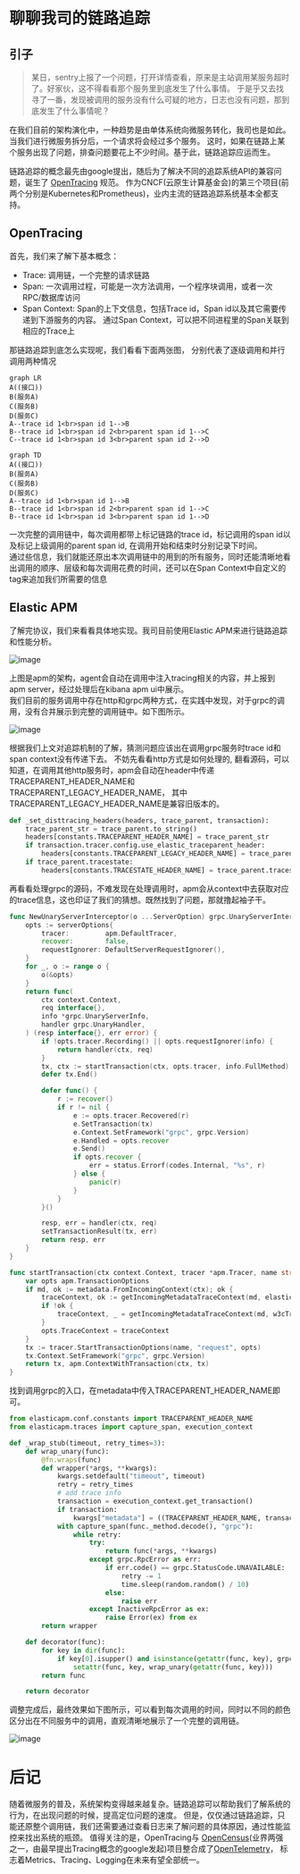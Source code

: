 # 聊聊我司的链路追踪

## 引子

> 某日，sentry上报了一个问题，打开详情查看，原来是主站调用某服务超时了。好家伙，这不得看看那个服务里到底发生了什么事情。
于是乎又去找寻了一番，发现被调用的服务没有什么可疑的地方，日志也没有问题，那到底发生了什么事情呢？

在我们目前的架构演化中，一种趋势是由单体系统向微服务转化，我司也是如此。当我们进行微服务拆分后，一个请求将会经过多个服务。
这时，如果在链路上某个服务出现了问题，排查问题要花上不少时间。基于此，链路追踪应运而生。

链路追踪的概念最先由google提出，随后为了解决不同的追踪系统API的兼容问题，诞生了 [OpenTracing](https://github.com/opentracing/specification) 规范。
作为CNCF(云原生计算基金会)的第三个项目(前两个分别是Kubernetes和Prometheus)，业内主流的链路追踪系统基本全都支持。

## OpenTracing
首先，我们来了解下基本概念：
- Trace: 调用链，一个完整的请求链路
- Span: 一次调用过程，可能是一次方法调用，一个程序块调用，或者一次RPC/数据库访问
- Span Context: Span的上下文信息，包括Trace id，Span id以及其它需要传递到下游服务的内容。
通过Span Context，可以把不同进程里的Span关联到相应的Trace上

那链路追踪到底怎么实现呢，我们看看下面两张图， 分别代表了逐级调用和并行调用两种情况

```mermaid
graph LR
A((接口))
B(服务A)
C(服务B)
D(服务C)
A--trace id 1<br>span id 1-->B
B--trace id 1<br>span id 2<br>parent span id 1-->C
C--trace id 1<br>span id 3<br>parent span id 2-->D
```

```mermaid
graph TD
A((接口))
B(服务A)
C(服务B)
D(服务C)
A--trace id 1<br>span id 1-->B
B--trace id 1<br>span id 2<br>parent span id 1-->C
B--trace id 1<br>span id 3<br>parent span id 1-->D
```
一次完整的调用链中，每次调用都带上标记链路的trace id，标记调用的span id以及标记上级调用的parent span id, 在调用开始和结束时分别记录下时间。  
通过些信息，我们就能还原出本次调用链中的用到的所有服务，同时还能清晰地看出调用的顺序、层级和每次调用花费的时间，还可以在Span Context中自定义的tag来追加我们所需要的信息

## Elastic APM
了解完协议，我们来看看具体地实现。我司目前使用Elastic APM来进行链路追踪和性能分析。

![image](https://oscimg.oschina.net/oscnet/up-f48518623bdb0194d8ff08020880142510e.png)

上图是apm的架构，agent会自动在调用中注入tracing相关的内容，并上报到apm server，经过处理后在kibana apm ui中展示。  
我们目前的服务调用中存在http和grpc两种方式，在实践中发现，对于grpc的调用，没有合并展示到完整的调用链中。如下图所示。

![image](https://r.kezaihui.com/client/2021-05-21/WeChat98c9d2953e632e6dd0220a5ce04a3369.png)

根据我们上文对追踪机制的了解，猜测问题应该出在调用grpc服务时trace id和span context没有传递下去。
不妨先看看http方式是如何处理的, 翻看源码，可以知道，在调用其他http服务时，apm会自动在header中传递TRACEPARENT_HEADER_NAME和TRACEPARENT_LEGACY_HEADER_NAME，
其中TRACEPARENT_LEGACY_HEADER_NAME是兼容旧版本的。

```python
def _set_disttracing_headers(headers, trace_parent, transaction):
    trace_parent_str = trace_parent.to_string()
    headers[constants.TRACEPARENT_HEADER_NAME] = trace_parent_str
    if transaction.tracer.config.use_elastic_traceparent_header:
        headers[constants.TRACEPARENT_LEGACY_HEADER_NAME] = trace_parent_str
    if trace_parent.tracestate:
        headers[constants.TRACESTATE_HEADER_NAME] = trace_parent.tracestate
```

再看看处理grpc的源码，不难发现在处理调用时，apm会从context中去获取对应的trace信息，这也印证了我们的猜想。既然找到了问题，那就撸起袖子干。

```go
func NewUnaryServerInterceptor(o ...ServerOption) grpc.UnaryServerInterceptor {
	opts := serverOptions{
		tracer:         apm.DefaultTracer,
		recover:        false,
		requestIgnorer: DefaultServerRequestIgnorer(),
	}
	for _, o := range o {
		o(&opts)
	}
	return func(
		ctx context.Context,
		req interface{},
		info *grpc.UnaryServerInfo,
		handler grpc.UnaryHandler,
	) (resp interface{}, err error) {
		if !opts.tracer.Recording() || opts.requestIgnorer(info) {
			return handler(ctx, req)
		}
		tx, ctx := startTransaction(ctx, opts.tracer, info.FullMethod)
		defer tx.End()

		defer func() {
			r := recover()
			if r != nil {
				e := opts.tracer.Recovered(r)
				e.SetTransaction(tx)
				e.Context.SetFramework("grpc", grpc.Version)
				e.Handled = opts.recover
				e.Send()
				if opts.recover {
					err = status.Errorf(codes.Internal, "%s", r)
				} else {
					panic(r)
				}
			}
		}()

		resp, err = handler(ctx, req)
		setTransactionResult(tx, err)
		return resp, err
	}
}

func startTransaction(ctx context.Context, tracer *apm.Tracer, name string) (*apm.Transaction, context.Context) {
	var opts apm.TransactionOptions
	if md, ok := metadata.FromIncomingContext(ctx); ok {
		traceContext, ok := getIncomingMetadataTraceContext(md, elasticTraceparentHeader)
		if !ok {
			traceContext, _ = getIncomingMetadataTraceContext(md, w3cTraceparentHeader)
		}
		opts.TraceContext = traceContext
	}
	tx := tracer.StartTransactionOptions(name, "request", opts)
	tx.Context.SetFramework("grpc", grpc.Version)
	return tx, apm.ContextWithTransaction(ctx, tx)
}

```

找到调用grpc的入口，在metadata中传入TRACEPARENT_HEADER_NAME即可。

```python
from elasticapm.conf.constants import TRACEPARENT_HEADER_NAME
from elasticapm.traces import capture_span, execution_context

def _wrap_stub(timeout, retry_times=3):
    def wrap_unary(func):
        @fn.wraps(func)
        def wrapper(*args, **kwargs):
            kwargs.setdefault("timeout", timeout)
            retry = retry_times
            # add trace info
            transaction = execution_context.get_transaction()
            if transaction:
                kwargs["metadata"] = ((TRACEPARENT_HEADER_NAME, transaction.trace_parent.to_string()),)
            with capture_span(func._method.decode(), "grpc"):
                while retry:
                    try:
                        return func(*args, **kwargs)
                    except grpc.RpcError as err:
                        if err.code() == grpc.StatusCode.UNAVAILABLE:
                            retry -= 1
                            time.sleep(random.random() / 10)
                        else:
                            raise err
                    except InactiveRpcError as ex:
                        raise Error(ex) from ex
        return wrapper

    def decorator(func):
        for key in dir(func):
            if key[0].isupper() and isinstance(getattr(func, key), grpc.UnaryUnaryMultiCallable):
                setattr(func, key, wrap_unary(getattr(func, key)))
        return func

    return decorator
```
调整完成后，最终效果如下图所示，可以看到每次调用的时间，同时以不同的颜色区分出在不同服务中的调用，直观清晰地展示了一个完整的调用链。

![image](https://r.kezaihui.com/client/2021-05-21/WeChatec4369ef55814cef706aa5aa0626a8ef.png)


# 后记
随着微服务的普及，系统架构变得越来越复杂。链路追踪可以帮助我们了解系统的行为，在出现问题的时候，提高定位问题的速度。
但是，仅仅通过链路追踪，只能还原整个调用链，我们还需要通过查看日志来了解问题的具体原因，通过性能监控来找出系统的瓶颈。
值得关注的是，OpenTracing与 [OpenCensus](https://opencensus.io/)(业界两强之一，由最早提出Tracing概念的google发起)项目整合成了[OpenTelemetry](https://opentelemetry.io/)，
标志着Metrics、Tracing、Logging在未来有望全部统一。
